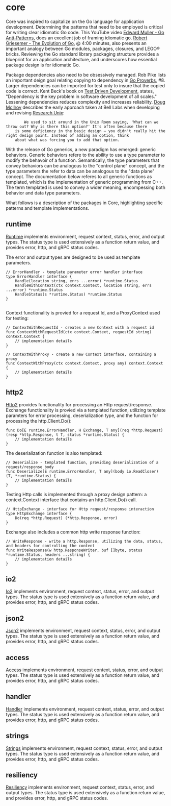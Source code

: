 # core

Core was inspired to capitalize on the Go language for application development. Determining the patterns that need to be employed is critical for writing clear idiomatic Go code. This YouTube video [Edward Muller - Go Anti-Patterns][emuller], does an excellent job of framing idiomatic go. 
[Robert Griesemer - The Evolution of Go][rgriesemer], @ 4:00 minutes, also presents an important analogy between Go modules, packages, closures, and LEGO® bricks. Reviewing the Go standard library packaging structure provides a blueprint for an application architecture, and underscores how essential package design is for idiomatic Go. 

Package dependencies also need to be obsessively managed. Rob Pike lists an important deign goal relating copying to dependency in [Go Proverbs][rpike], #8. Larger dependencies can be imported for test only to insure that the copied code is correct. Kent Beck's book on [Test Driven Development][kbeck], states, "Dependency is the key problem in software development of all scales." Lessening dependencies reduces complexity and increases reliability. [Doug McIlroy][dmcilroy] describes the early approach taken at Bell Labs when developing and revising [Research Unix][runix]: 

            We used to sit around in the Unix Room saying, 'What can we throw out? Why is there this option?' It's often because there 
	    is some deficiency in the basic design — you didn't really hit the right design point. Instead of adding an option, think 
	    about what was forcing you to add that option.

With the release of Go generics, a new paradigm has emerged: generic behaviors. Generic behaviors refere to the ability to use a type parameter to modify the behavoir of a function. Semantically, the type parameters that convey behaviors can be analogous to the "control plane" concept, and the type parameters the refer to data can be analogous to the "data plane" concept. The documentation below referes to all generic functions as templated, which is the implementation of generic programming from C++. The term templated is used to convey a wider meaning, encompessing both behavior and data type parameters.

What follows is a description of the packages in Core, highlighting specific patterns and template implementations.  

## runtime
[Runtime][runtimepkg] implements environment, request context, status, error, and output types. The status type is used extensively as a function return value, and provides error, http, and gRPC status codes. 

The error and output types are designed to be used as template parameters.

~~~
// ErrorHandler - template parameter error handler interface
type ErrorHandler interface {
	Handle(location string, errs ...error) *runtime.Status
	HandleWithContext(ctx context.Context, location string, errs ...error) *runtime.Status
	HandleStatus(s *runtime.Status) *runtime.Status
}


~~~

Context functionality is provied for a request Id, and a ProxyContext used for testing:

~~~
// ContextWithRequestId - creates a new Context with a request id
func ContextWithRequestId(ctx context.Context, requestId string) context.Context {
    // implementation details
}

// ContextWithProxy - create a new Context interface, containing a proxy
func ContextWithProxy(ctx context.Context, proxy any) context.Context {
    // implementation details
}
~~~

## http2
[Http2][http2pkg] provides functionality for processing an Http request/response. Exchange functionality is provied via a templated function, utilizing
template paramters for error processing, deserialization type, and the function for processing the http.Client.Do():

~~~
func Do[E runtime.ErrorHandler, H Exchange, T any](req *http.Request) (resp *http.Response, t T, status *runtime.Status) {
    // implementation details
}
~~~

The deserialization function is also templated:

~~~
// Deserialize - templated function, providing deserialization of a request/response body
func Deserialize[E runtime.ErrorHandler, T any](body io.ReadCloser) (T, *runtime.Status) {
    // implementation details
}
~~~

Testing Http calls is implemented through a proxy design pattern: a context.Context interface that contains an http.Client.Do() call.

~~~
// HttpExchange - interface for Http request/response interaction
type HttpExchange interface {
	Do(req *http.Request) (*http.Response, error)
}
~~~

Exchange also includes a common http write response function:

~~~
// WriteResponse - write a http.Response, utilizing the data, status, and headers for controlling the content
func WriteResponse(w http.ResponseWriter, buf []byte, status *runtime.Status, headers ...string) {
    // implementation details
}
~~~



## io2
[Io2][io2pkg] implements environment, request context, status, error, and output types. The status type is used extensively as a function return value, and provides error, http, and gRPC status codes. 

## json2
[Json2][json2pkg] implements environment, request context, status, error, and output types. The status type is used extensively as a function return value, and provides error, http, and gRPC status codes. 

## access
[Access][accesspkg] implements environment, request context, status, error, and output types. The status type is used extensively as a function return value, and provides error, http, and gRPC status codes. 

## handler
[Handler][handlerpkg] implements environment, request context, status, error, and output types. The status type is used extensively as a function return value, and provides error, http, and gRPC status codes. 

## strings
[Strings][stringspkg] implements environment, request context, status, error, and output types. The status type is used extensively as a function return value, and provides error, http, and gRPC status codes. 

## resiliency
[Resiliency][resiliencypkg] implements environment, request context, status, error, and output types. The status type is used extensively as a function return value, and provides error, http, and gRPC status codes. 




[emuller]: <https://www.youtube.com/watch?v=ltqV6pDKZD8>
[rgriesemer]: <https://www.youtube.com/watch?v=0ReKdcpNyQg>
[rpike]:  <https://go-proverbs.github.io/>
[kbeck]: <https://www.oreilly.com/library/view/test-driven-development/0321146530/>
[dmcilroy]: <https://en.wikipedia.org/wiki/Unix_philosophy>
[runix]: <https://en.wikipedia.org/wiki/Research_Unix>
[tutorialspoint]: <https://www.tutorialspoint.com/cplusplus/cpp_templates.htm>
[boost]: <https://www.boost.org/>
[http2pkg]: <https://pkg.go.dev/github.com/advanced-go/core/http2>
[runtimepkg]: <https://pkg.go.dev/github.com/advanced-go/core/runtime>
[io2pkg]: <https://pkg.go.dev/github.com/advanced-go/core/io2>
[json2pkg]: <https://pkg.go.dev/github.com/advanced-go/core/json2>
[accesspkg]: <https://pkg.go.dev/github.com/advanced-go/core/access>
[handlerpkg]: <https://pkg.go.dev/github.com/advanced-go/core/handler>
[stringspkg]: <https://pkg.go.dev/github.com/advanced-go/core/strings>
[resiliencypkg]: <https://pkg.go.dev/github.com/advanced-go/core/resiliency][=tghtvfcx>

